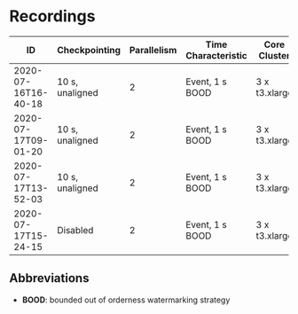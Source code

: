 # Recordings

| ID                  | Checkpointing   | Parallelism | Time Characteristic | Core Cluster  |
| ------------------- | --------------- | ----------- | ------------------- | ------------- |
| 2020-07-16T16-40-18 | 10 s, unaligned | 2           | Event, 1 s BOOD     | 3 x t3.xlarge |
| 2020-07-17T09-01-20 | 10 s, unaligned | 2           | Event, 1 s BOOD     | 3 x t3.xlarge |
| 2020-07-17T13-52-03 | 10 s, unaligned | 2           | Event, 1 s BOOD     | 3 x t3.xlarge |
| 2020-07-17T15-24-15 | Disabled        | 2           | Event, 1 s BOOD     | 3 x t3.xlarge |


## Abbreviations
* **BOOD**: bounded out of orderness watermarking strategy
